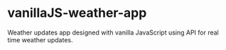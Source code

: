 # vanillaJS-weather-app
Weather updates app designed with vanilla JavaScript using API for real time weather updates.
